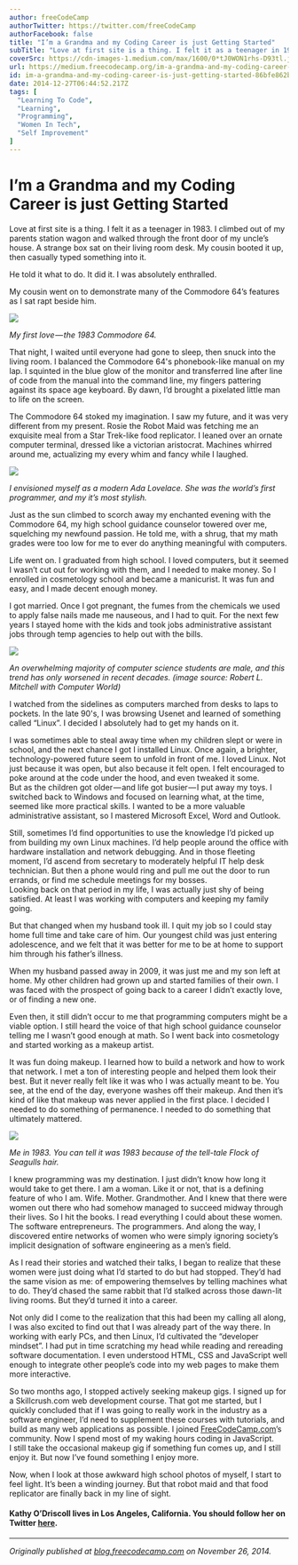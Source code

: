 ```yaml
---
author: freeCodeCamp
authorTwitter: https://twitter.com/freeCodeCamp
authorFacebook: false
title: "I’m a Grandma and my Coding Career is just Getting Started"
subTitle: "Love at first site is a thing. I felt it as a teenager in 1983. I climbed out of my parents station wagon and walked through the front do..."
coverSrc: https://cdn-images-1.medium.com/max/1600/0*tJ0WON1rhs-D93tl.jpg
url: https://medium.freecodecamp.org/im-a-grandma-and-my-coding-career-is-just-getting-started-86bfe862b870
id: im-a-grandma-and-my-coding-career-is-just-getting-started-86bfe862b870
date: 2014-12-27T06:44:52.217Z
tags: [
  "Learning To Code",
  "Learning",
  "Programming",
  "Women In Tech",
  "Self Improvement"
]
---
```

# I’m a Grandma and my Coding Career is just Getting Started

Love at first site is a thing. I felt it as a teenager in 1983\. I climbed out of my parents station wagon and walked through the front door of my uncle’s house. A strange box sat on their living room desk. My cousin booted it up, then casually typed something into it.

He told it what to do. It did it. I was absolutely enthralled.

My cousin went on to demonstrate many of the Commodore 64’s features as I sat rapt beside him.



![](https://cdn-images-1.medium.com/max/1600/0*tJ0WON1rhs-D93tl.jpg)



_My first love — the 1983 Commodore 64._

That night, I waited until everyone had gone to sleep, then snuck into the living room. I balanced the Commodore 64's phonebook-like manual on my lap. I squinted in the blue glow of the monitor and transferred line after line of code from the manual into the command line, my fingers pattering against its space age keyboard. By dawn, I’d brought a pixelated little man to life on the screen.

The Commodore 64 stoked my imagination. I saw my future, and it was very different from my present. Rosie the Robot Maid was fetching me an exquisite meal from a Star Trek-like food replicator. I leaned over an ornate computer terminal, dressed like a victorian aristocrat. Machines whirred around me, actualizing my every whim and fancy while I laughed.



![](https://cdn-images-1.medium.com/max/800/0*5av-d0dsu2QasDLm.jpg)

_I envisioned myself as a modern Ada Lovelace. She was the world’s first programmer, and my it’s most stylish._



Just as the sun climbed to scorch away my enchanted evening with the Commodore 64, my high school guidance counselor towered over me, squelching my newfound passion. He told me, with a shrug, that my math grades were too low for me to ever do anything meaningful with computers.

Life went on. I graduated from high school. I loved computers, but it seemed I wasn’t cut out for working with them, and I needed to make money. So I enrolled in cosmetology school and became a manicurist. It was fun and easy, and I made decent enough money.

I got married. Once I got pregnant, the fumes from the chemicals we used to apply false nails made me nauseous, and I had to quit. For the next few years I stayed home with the kids and took jobs administrative assistant jobs through temp agencies to help out with the bills.



![](https://cdn-images-1.medium.com/max/1600/0*Msv1itYC70B7tFwr.jpg)



_An overwhelming majority of computer science students are male, and this trend has only worsened in recent decades. (image source: Robert L. Mitchell with Computer World)_

I watched from the sidelines as computers marched from desks to laps to pockets. In the late 90's, I was browsing Usenet and learned of something called “Linux”. I decided I absolutely had to get my hands on it.

I was sometimes able to steal away time when my children slept or were in school, and the next chance I got I installed Linux. Once again, a brighter, technology-powered future seem to unfold in front of me. I loved Linux. Not just because it was open, but also because it felt open. I felt encouraged to poke around at the code under the hood, and even tweaked it some.  
But as the children got older — and life got busier — I put away my toys. I switched back to Windows and focused on learning what, at the time, seemed like more practical skills. I wanted to be a more valuable administrative assistant, so I mastered Microsoft Excel, Word and Outlook.

Still, sometimes I’d find opportunities to use the knowledge I’d picked up from building my own Linux machines. I’d help people around the office with hardware installation and network debugging. And in those fleeting moment, I’d ascend from secretary to moderately helpful IT help desk technician. But then a phone would ring and pull me out the door to run errands, or find me schedule meetings for my bosses.  
Looking back on that period in my life, I was actually just shy of being satisfied. At least I was working with computers and keeping my family going.

But that changed when my husband took ill. I quit my job so I could stay home full time and take care of him. Our youngest child was just entering adolescence, and we felt that it was better for me to be at home to support him through his father’s illness.

When my husband passed away in 2009, it was just me and my son left at home. My other children had grown up and started families of their own. I was faced with the prospect of going back to a career I didn’t exactly love, or of finding a new one.

Even then, it still didn’t occur to me that programming computers might be a viable option. I still heard the voice of that high school guidance counselor telling me I wasn’t good enough at math. So I went back into cosmetology and started working as a makeup artist.

It was fun doing makeup. I learned how to build a network and how to work that network. I met a ton of interesting people and helped them look their best. But it never really felt like it was who I was actually meant to be. You see, at the end of the day, everyone washes off their makeup. And then it’s kind of like that makeup was never applied in the first place. I decided I needed to do something of permanence. I needed to do something that ultimately mattered.



![](https://cdn-images-1.medium.com/max/800/0*QmQbISmwhJgfHtPt.jpg)

_Me in 1983\. You can tell it was 1983 because of the tell-tale Flock of Seagulls hair._



I knew programming was my destination. I just didn’t know how long it would take to get there. I am a woman. Like it or not, that is a defining feature of who I am. Wife. Mother. Grandmother. And I knew that there were women out there who had somehow managed to succeed midway through their lives. So I hit the books. I read everything I could about these women. The software entrepreneurs. The programmers. And along the way, I discovered entire networks of women who were simply ignoring society’s implicit designation of software engineering as a men’s field.

As I read their stories and watched their talks, I began to realize that these women were just doing what I’d started to do but had stopped. They’d had the same vision as me: of empowering themselves by telling machines what to do. They’d chased the same rabbit that I’d stalked across those dawn-lit living rooms. But they’d turned it into a career.

Not only did I come to the realization that this had been my calling all along, I was also excited to find out that I was already part of the way there. In working with early PCs, and then Linux, I’d cultivated the “developer mindset”. I had put in time scratching my head while reading and rereading software documentation. I even understood HTML, CSS and JavaScript well enough to integrate other people’s code into my web pages to make them more interactive.

So two months ago, I stopped actively seeking makeup gigs. I signed up for a Skillcrush.com web development course. That got me started, but I quickly concluded that if I was going to really work in the industry as a software engineer, I’d need to supplement these courses with tutorials, and build as many web applications as possible. I joined [FreeCodeCamp.com](http://www.freecodecamp.com)’s community. Now I spend most of my waking hours coding in JavaScript.  
I still take the occasional makeup gig if something fun comes up, and I still enjoy it. But now I’ve found something I enjoy more.

Now, when I look at those awkward high school photos of myself, I start to feel light. It’s been a winding journey. But that robot maid and that food replicator are finally back in my line of sight.

#### Kathy O’Driscoll lives in Los Angeles, California. You should follow her on Twitter [here](https://twitter.com/intent/user?screen_name=kodriscoll_dev).











* * *







_Originally published at_ [_blog.freecodecamp.com_](http://blog.freecodecamp.com/2014/11/I-am-a-Grandma-and-my-coding-career-is-just-getting-started.html) _on November 26, 2014._








